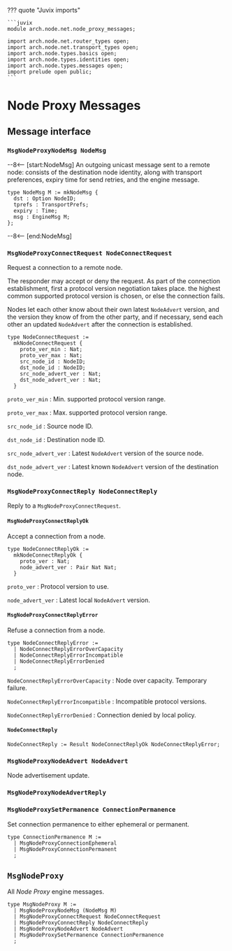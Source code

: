 ??? quote "Juvix imports"

    ```juvix
    module arch.node.net.node_proxy_messages;

    import arch.node.net.router_types open;
    import arch.node.net.transport_types open;
    import arch.node.types.basics open;
    import arch.node.types.identities open;
    import arch.node.types.messages open;
    import prelude open public;
    ```

# Node Proxy Messages

## Message interface

### `MsgNodeProxyNodeMsg NodeMsg`

--8<-- [start:NodeMsg]
An outgoing unicast message sent to a remote node:
consists of the destination node identity,
along with transport preferences,
expiry time for send retries,
and the engine message.

```juvix
type NodeMsg M := mkNodeMsg {
  dst : Option NodeID;
  tprefs : TransportPrefs;
  expiry : Time;
  msg : EngineMsg M;
};
```
--8<-- [end:NodeMsg]

### `MsgNodeProxyConnectRequest NodeConnectRequest`

Request a connection to a remote node.

The responder may accept or deny the request.
As part of the connection establishment,
first a protocol version negotiation takes place.
the highest common supported protocol version is chosen,
or else the connection fails.

Nodes let each other know about their own latest `NodeAdvert` version,
and the version they know of from the other party,
and if necessary, send each other an updated `NodeAdvert`
after the connection is established.

```juvix
type NodeConnectRequest :=
  mkNodeConnectRequest {
    proto_ver_min : Nat;
    proto_ver_max : Nat;
    src_node_id : NodeID;
    dst_node_id : NodeID;
    src_node_advert_ver : Nat;
    dst_node_advert_ver : Nat;
  }
```

`proto_ver_min`
: Min. supported protocol version range.

`proto_ver_max`
: Max. supported protocol version range.

`src_node_id`
: Source node ID.

`dst_node_id`
: Destination node ID.

`src_node_advert_ver`
: Latest `NodeAdvert` version of the source node.

`dst_node_advert_ver`
: Latest known `NodeAdvert` version of the destination node.

### `MsgNodeProxyConnectReply NodeConnectReply`

Reply to a `MsgNodeProxyConnectRequest`.

#### `MsgNodeProxyConnectReplyOk`

Accept a connection from a node.

```juvix
type NodeConnectReplyOk :=
  mkNodeConnectReplyOk {
    proto_ver : Nat;
    node_advert_ver : Pair Nat Nat;
  }
```

`proto_ver`
: Protocol version to use.

`node_advert_ver`
: Latest local `NodeAdvert` version.

#### `MsgNodeProxyConnectReplyError`

Refuse a connection from a node.

```juvix
type NodeConnectReplyError :=
  | NodeConnectReplyErrorOverCapacity
  | NodeConnectReplyErrorIncompatible
  | NodeConnectReplyErrorDenied
  ;
```

`NodeConnectReplyErrorOverCapacity`
: Node over capacity. Temporary failure.

`NodeConnectReplyErrorIncompatible`
: Incompatible protocol versions.

`NodeConnectReplyErrorDenied`
: Connection denied by local policy.

#### `NodeConnectReply`

```juvix
NodeConnectReply := Result NodeConnectReplyOk NodeConnectReplyError;
```

### `MsgNodeProxyNodeAdvert NodeAdvert`

Node advertisement update.

### `MsgNodeProxyNodeAdvertReply`

### `MsgNodeProxySetPermanence ConnectionPermanence`

Set connection permanence to either ephemeral or permanent.

```juvix
type ConnectionPermanence M :=
  | MsgNodeProxyConnectionEphemeral
  | MsgNodeProxyConnectionPermanent
  ;
```

## `MsgNodeProxy`

All *Node Proxy* engine messages.

```juvix
type MsgNodeProxy M :=
  | MsgNodeProxyNodeMsg (NodeMsg M)
  | MsgNodeProxyConnectRequest NodeConnectRequest
  | MsgNodeProxyConnectReply NodeConnectReply
  | MsgNodeProxyNodeAdvert NodeAdvert
  | MsgNodeProxySetPermanence ConnectionPermanence
  ;
```
